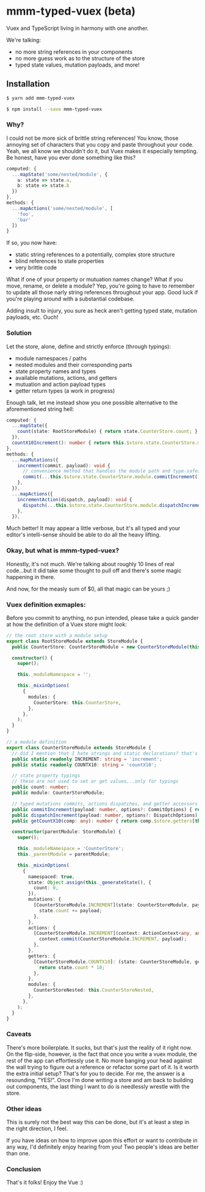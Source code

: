 # mmm-typed-vuex (beta)
Vuex and TypeScript living in harmony with one another.

We're talking:
* no more string references in your components
* no more guess work as to the structure of the store
* typed state values, mutation payloads, and more!

## Installation

```bash
$ yarn add mmm-typed-vuex
```

```bash
$ npm install --save mmm-typed-vuex
```

### Why?

I could not be more sick of brittle string references! 
You know, those annoying set of characters that you copy and paste throughout your code.
Yeah, we all know we shouldn't do it, but Vuex makes it especially tempting.
Be honest, have you ever done something like this?

```typescript
computed: {
  ...mapState('some/nested/module', {
    a: state => state.a,
    b: state => state.b
  })
},
methods: {
  ...mapActions('some/nested/module', [
    'foo',
    'bar'
  ])
}
```

If so, you now have:
* static string references to a potentially, complex store structure
* blind references to state properties
* very brittle code

What if one of your property or mutuation names change? What if you move, rename, or delete a module? 
Yep, you're going to have to remember to update all those narly string references throughout your app.
Good luck if you're playing around with a substantial codebase.

Adding insult to injury, you sure as heck aren't getting typed state, mutation payloads, etc. Ouch!

### Solution

Let the store, alone, define and strictly enforce (through typings):
* module namespaces / paths
* nested modules and their corresponding parts
* state property names and types
* available mutations, actions, and getters
* mutuation and action payload types
* getter return types (a work in progress)

Enough talk, let me instead show you one possible alternative to the aforementioned string hell:

```typescript
computed: {
  ...mapState({
    count(state: RootStoreModule) { return state.CounterStore.count; },
  }),
  countX10Increment(): number { return this.$store.state.CounterStore.module.getCountX10(this); },
},
methods: {
  ...mapMutations({
    increment(commit, payload): void {
      // convenience method that handles the module path and type-safes the mutation payload
      commit(...this.$store.state.CounterStore.module.commitIncrement(1));
    },
  }),
  ...mapActions({
    incrementAction(dispatch, payload): void {
      dispatch(...this.$store.state.CounterStore.module.dispatchIncrement(2));
    },
  }),
```

Much better! It may appear a little verbose, but it's all typed and your editor's intelli-sense should be able to do all the heavy lifting.

### Okay, but what is mmm-typed-vuex?

Honestly, it's not much. We're talking about roughly 10 lines of real code...but it did take some thought to pull off and there's some magic happening in there.

And now, for the measly sum of $0, all that magic can be yours ;)

### Vuex definition exmaples:

Before you commit to anything, no pun intended, please take a quick gander at how the definition of a Vuex store might look:

```typescript
// the root store with a module setup
export class RootStoreModule extends StoreModule {
  public CounterStore: CounterStoreModule = new CounterStoreModule(this);

  constructor() {
    super();

    this._moduleNamespace = '';

    this._mixinOptions(
      {
        modules: {
          CounterStore: this.CounterStore,
        },
      },
    );
  }
}
```

```typescript
// a module definition
export class CounterStoreModule extends StoreModule {
  // did I mention that I hate strings and static declarations? that's why these guys are here.
  public static readonly INCREMENT: string = 'increment';
  public static readonly COUNTX10: string = 'countX10';

  // state property typings
  // these are not used to set or get values...only for typings
  public count: number;
  public module: CounterStoreModule;

  // typed mutations commits, actions dispatches, and getter accessors
  public commitIncrement(payload: number, options?: CommitOptions) { return [this._getModulePath(this, CounterStoreModule.INCREMENT), payload, options]; }
  public dispatchIncrement(payload: number, options?: DispatchOptions) { return [this._getModulePath(this, CounterStoreModule.INCREMENT), payload, options]; }
  public getCountX10(comp: any): number { return comp.$store.getters[this._getModulePath(this, CounterStoreModule.COUNTX10)]; }

  constructor(parentModule: StoreModule) {
    super();

    this._moduleNamespace = 'CounterStore';
    this._parentModule = parentModule;

    this._mixinOptions(
      {
        namespaced: true,
        state: Object.assign(this._generateState(), {
          count: 0,
        }),
        mutations: {
          [CounterStoreModule.INCREMENT](state: CounterStoreModule, payload: number) {
            state.count += payload;
          },
        },
        actions: {
          [CounterStoreModule.INCREMENT](context: ActionContext<any, any>, payload: number) {
            context.commit(CounterStoreModule.INCREMENT, payload);
          },
        },
        getters: {
          [CounterStoreModule.COUNTX10]: (state: CounterStoreModule, getters: any): number => {
            return state.count * 10;
          },
        },
        modules: {
          CounterStoreNested: this.CounterStoreNested,
        },
      },
    );
  }
}
```

### Caveats

There's more boilerplate. It sucks, but that's just the reality of it right now.
On the flip-side, however, is the fact that once you write a vuex module, the rest of the app
can effortlessly use it. No more banging your head against the wall trying to figure out
a reference or refactor some part of it. Is it worth the extra initial setup? That's for you
to decide. For me, the answer is a resounding, "YES!". Once I'm done writing a store and
am back to building out components, the last thing I want to do is needlessly wrestle with the store.

### Other ideas

This is surely not the best way this can be done, but it's at least a step in the right direction, I feel.

If you have ideas on how to improve upon this effort or want to contribute in any way, I'd definitely enjoy hearing from you! Two people's ideas are better than one.

### Conclusion

That's it folks! Enjoy the Vue :)
